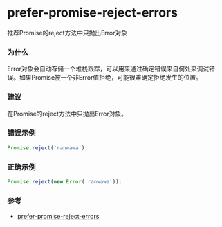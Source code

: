 # prefer-promise-reject-errors

推荐Promise的reject方法中只抛出Error对象

### 为什么

Error对象会自动存储一个堆栈跟踪，可以用来通过确定错误来自何处来调试错误。如果Promise被一个非Error值拒绝，可能很难确定拒绝发生的位置。

### 建议

在Promise的reject方法中只抛出Error对象。

### 错误示例

```js
Promise.reject('ranwawa');
```

### 正确示例

```js
Promise.reject(new Error('ranwawa'));
```

### 参考

- [prefer-promise-reject-errors](https://eslint.org/docs/rules/prefer-promise-reject-errors)
